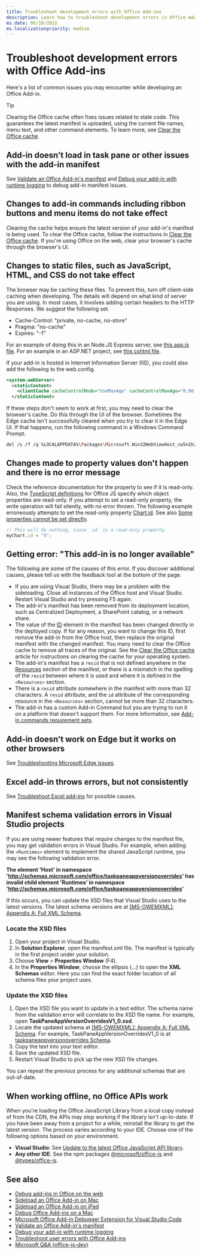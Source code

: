 ```yaml
---
title: Troubleshoot development errors with Office Add-ins
description: Learn how to troubleshoot development errors in Office Add-ins.
ms.date: 06/10/2022
ms.localizationpriority: medium
---
```


# Troubleshoot development errors with Office Add-ins

Here's a list of common issues you may encounter while developing an Office Add-in.

> [!TIP]
> Clearing the Office cache often fixes issues related to stale code. This guarantees the latest manifest is uploaded, using the current file names, menu text, and other command elements. To learn more, see [Clear the Office cache](clear-cache.md).

## Add-in doesn't load in task pane or other issues with the add-in manifest

See [Validate an Office Add-in's manifest](troubleshoot-manifest.md) and [Debug your add-in with runtime logging](runtime-logging.md) to debug add-in manifest issues.

## Changes to add-in commands including ribbon buttons and menu items do not take effect

Clearing the cache helps ensure the latest version of your add-in's manifest is being used. To clear the Office cache, follow the instructions in [Clear the Office cache](clear-cache.md). If you're using Office on the web, clear your browser's cache through the browser's UI.

## Changes to static files, such as JavaScript, HTML, and CSS do not take effect

The browser may be caching these files. To prevent this, turn off client-side caching when developing. The details will depend on what kind of server you are using. In most cases, it involves adding certain headers to the HTTP Responses. We suggest the following set.

- Cache-Control: "private, no-cache, no-store"
- Pragma: "no-cache"
- Expires: "-1"

For an example of doing this in an Node.JS Express server, see [this app.js file](https://github.com/OfficeDev/Office-Add-in-samples/tree/main/Samples/auth/Office-Add-in-NodeJS-SSO/Complete/app.js). For an example in an ASP.NET project, see [this cshtml file](https://github.com/OfficeDev/Office-Add-in-samples/tree/main/Samples/auth/Office-Add-in-ASPNET-SSO/Complete/Office-Add-in-ASPNET-SSO-WebAPI/Views/Shared/_Layout.cshtml).

If your add-in is hosted in Internet Information Server (IIS), you could also add the following to the web.config.

```xml
<system.webServer>
  <staticContent>
    <clientCache cacheControlMode="UseMaxAge" cacheControlMaxAge="0.00:00:00" cacheControlCustom="must-revalidate" />
  </staticContent>
```

If these steps don't seem to work at first, you may need to clear the browser's cache. Do this through the UI of the browser. Sometimes the Edge cache isn't successfully cleared when you try to clear it in the Edge UI. If that happens, run the following command in a Windows Command Prompt.

```bash
del /s /f /q %LOCALAPPDATA%\Packages\Microsoft.Win32WebViewHost_cw5n1h2txyewy\AC\#!123\INetCache\
```

## Changes made to property values don't happen and there is no error message

Check the reference documentation for the property to see if it is read-only. Also, the [TypeScript definitions](../develop/referencing-the-javascript-api-for-office-library-from-its-cdn.md) for Office JS specify which object properties are read-only. If you attempt to set a read-only property, the write operation will fail silently, with no error thrown. The following example erroneously attempts to set the read-only property [Chart.id](/javascript/api/excel/excel.chart#excel-excel-chart-id-member). See also [Some properties cannot be set directly](../develop/application-specific-api-model.md#some-properties-cannot-be-set-directly).

```js
// This will do nothing, since `id` is a read-only property.
myChart.id = "5";
```

## Getting error: "This add-in is no longer available"

The following are some of the causes of this error. If you discover additional causes, please tell us with the feedback tool at the bottom of the page.

- If you are using Visual Studio, there may be a problem with the sideloading. Close all instances of the Office host and Visual Studio. Restart Visual Studio and try pressing F5 again.
- The add-in's manifest has been removed from its deployment location, such as Centralized Deployment, a SharePoint catalog, or a network share.
- The value of the [ID](/javascript/api/manifest/id) element in the manifest has been changed directly in the deployed copy. If for any reason, you want to change this ID, first remove the add-in from the Office host, then replace the original manifest with the changed manifest. You many need to clear the Office cache to remove all traces of the original. See the [Clear the Office cache](clear-cache.md) article for instructions on clearing the cache for your operating system.
- The add-in's manifest has a `resid` that is not defined anywhere in the [Resources](/javascript/api/manifest/resources) section of the manifest, or there is a mismatch in the spelling of the `resid` between where it is used and where it is defined in the `<Resources>` section.
- There is a `resid` attribute somewhere in the manifest with more than 32 characters. A `resid` attribute, and the `id` attribute of the corresponding resource in the `<Resources>` section, cannot be more than 32 characters.
- The add-in has a custom Add-in Command but you are trying to run it on a platform that doesn't support them. For more information, see [Add-in commands requirement sets](/javascript/api/requirement-sets/common/add-in-commands-requirement-sets).

## Add-in doesn't work on Edge but it works on other browsers

See [Troubleshooting Microsoft Edge issues](../concepts/browsers-used-by-office-web-add-ins.md#troubleshooting-microsoft-edge-issues).

## Excel add-in throws errors, but not consistently

See [Troubleshoot Excel add-ins](../excel/excel-add-ins-troubleshooting.md) for possible causes.

## Manifest schema validation errors in Visual Studio projects

If you are using newer features that require changes to the manifest file, you may get validation errors in Visual Studio. For example, when adding the `<Runtimes>` element to implement the shared JavaScript runtime, you may see the following validation error.

**The element 'Host' in namespace 'http://schemas.microsoft.com/office/taskpaneappversionoverrides' has invalid child element 'Runtimes' in namespace 'http://schemas.microsoft.com/office/taskpaneappversionoverrides'**

If this occurs, you can update the XSD files that Visual Studio uses to the latest versions. The latest schema versions are at [[MS-OWEMXML]: Appendix A: Full XML Schema](/openspecs/office_file_formats/ms-owemxml/c6a06390-34b8-4b42-82eb-b28be12494a8).

### Locate the XSD files

1. Open your project in Visual Studio.
1. In **Solution Explorer**, open the manifest.xml file. The manifest is typically in the first project under your solution.
1. Choose **View** > **Properties Window** (F4).
1. In the **Properties Window**, choose the ellipsis (...) to open the **XML Schemas** editor. Here you can find the exact folder location of all schema files your project uses.

### Update the XSD files

1. Open the XSD file you want to update in a text editor. The schema name from the validation error will correlate to the XSD file name. For example, open **TaskPaneAppVersionOverridesV1_0.xsd**.
1. Locate the updated schema at [[MS-OWEMXML]: Appendix A: Full XML Schema](/openspecs/office_file_formats/ms-owemxml/c6a06390-34b8-4b42-82eb-b28be12494a8). For example, TaskPaneAppVersionOverridesV1_0 is at [taskpaneappversionoverrides Schema](/openspecs/office_file_formats/ms-owemxml/82e93ec5-de22-42a8-86e3-353c8336aa40).
1. Copy the text into your text editor.
1. Save the updated XSD file.
1. Restart Visual Studio to pick up the new XSD file changes.

You can repeat the previous process for any additional schemas that are out-of-date.

## When working offline, no Office APIs work

When you're loading the Office JavaScript Library from a local copy instead of from the CDN, the APIs may stop working if the library isn't up-to-date. If you have been away from a project for a while, reinstall the library to get the latest version. The process varies according to your IDE. Choose one of the following options based on your environment.

- **Visual Studio**: See [Update to the latest Office JavaScript API library](../develop/update-your-javascript-api-for-office-and-manifest-schema-version.md). 
- **Any other IDE**: See the npm packages [@microsoft/office-js](https://www.npmjs.com/package/@microsoft/office-js) and [@types/office-js](https://www.npmjs.com/package/@types/office-js).

## See also

- [Debug add-ins in Office on the web](debug-add-ins-in-office-online.md)
- [Sideload an Office Add-in on Mac](sideload-an-office-add-in-on-mac.md)  
- [Sideload an Office Add-in on iPad](sideload-an-office-add-in-on-ipad.md)  
- [Debug Office Add-ins on a Mac](debug-office-add-ins-on-ipad-and-mac.md)  
- [Microsoft Office Add-in Debugger Extension for Visual Studio Code](debug-with-vs-extension.md)
- [Validate an Office Add-in's manifest](troubleshoot-manifest.md)
- [Debug your add-in with runtime logging](runtime-logging.md)
- [Troubleshoot user errors with Office Add-ins](testing-and-troubleshooting.md)
- [Microsoft Q&A (office-js-dev)](/answers/topics/office-js-dev.html)
